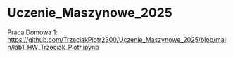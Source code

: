 # Uczenie_Maszynowe_2025
Praca Domowa 1: https://github.com/TrzeciakPiotr2300/Uczenie_Maszynowe_2025/blob/main/lab1_HW_Trzeciak_Piotr.ipynb
